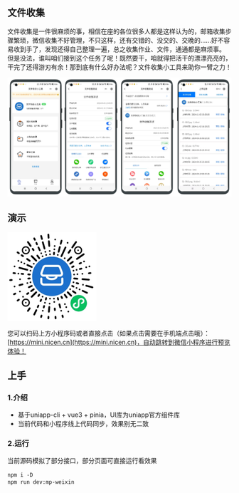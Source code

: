 ## 文件收集

文件收集是一件很麻烦的事，相信在座的各位很多人都是这样认为的，邮箱收集步骤繁琐，微信收集不好管理，不只这样，还有交错的、没交的、交晚的……好不容易收到手了，发现还得自己整理一遍，总之收集作业、文件，通通都是麻烦事。 但是没法，谁叫咱们接到这个任务了呢！既然要干，咱就得把活干的漂漂亮亮的，干完了还得游刃有余！那到底有什么好办法呢？文件收集小工具来助你一臂之力！

![文件收集小程序](./demo/device.jpg "文件收集小程序")

## 演示

![文件收集小程序](./demo/qrcode.jpg "文件收集小程序")

您可以扫码上方小程序码或者直接点击（如果点击需要在手机端点击哦）：[https://mini.nicen.cn](https://mini.nicen.cn)，自动跳转到微信小程序进行预览体验！

## 上手

### 1.介绍

* 基于uniapp-cli + vue3 + pinia，UI库为uniapp官方组件库
* 当前代码和小程序线上代码同步，效果别无二致

### 2.运行

当前源码模拟了部分接口，部分页面可直接运行看效果

```shell
npm i -D 
npm run dev:mp-weixin
```

